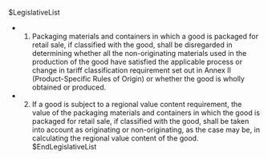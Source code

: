 $LegislativeList
* 1. Packaging materials and containers in which a good is packaged for retail sale, if classified with the good, shall be disregarded in determining whether all the non-originating materials used in the production of the good have satisfied the applicable process or change in tariff classification requirement set out in Annex II (Product-Specific Rules of Origin) or whether the good is wholly obtained or produced.

* 2. If a good is subject to a regional value content requirement, the value of the packaging materials and containers in which the good is packaged for retail sale, if classified with the good, shall be taken into account as originating or non-originating, as the case may be, in calculating the regional value content of the good.
$EndLegislativeList
